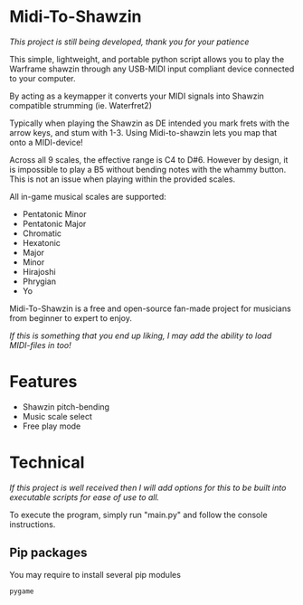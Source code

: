 # Midi-To-Shawzin
*This project is still being developed, thank you for your patience*

This simple, lightweight, and portable python script allows you to play the Warframe shawzin through any USB-MIDI input compliant device connected to your computer.

By acting as a keymapper it converts your MIDI signals into Shawzin compatible strumming (ie. Waterfret2)

Typically when playing the Shawzin as DE intended you mark frets with the arrow keys, and stum with 1-3. Using Midi-to-shawzin lets you map that onto a MIDI-device!

Across all 9 scales, the effective range is C4 to D#6. However by design, it is impossible to play a B5 without bending notes with the whammy button.
This is not an issue when playing within the provided scales.

All in-game musical scales are supported:
- Pentatonic Minor
- Pentatonic Major
- Chromatic
- Hexatonic
- Major
- Minor
- Hirajoshi
- Phrygian
- Yo

Midi-To-Shawzin is a free and open-source fan-made project for musicians from beginner to expert to enjoy.

*If this is something that you end up liking, I may add the ability to load MIDI-files in too!*

# Features
- Shawzin pitch-bending
- Music scale select
- Free play mode

# Technical
*If this project is well received then I will add options for this to be built into executable scripts for ease of use to all.*

To execute the program, simply run "main.py" and follow the console instructions.

## Pip packages
You may require to install several pip modules
```
pygame
```
